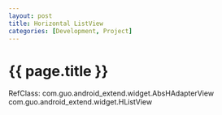 ```yaml
---
layout: post
title: Horizontal ListView
categories: [Development, Project]
---
```


{{ page.title }}
================
  RefClass:
  com.guo.android_extend.widget.AbsHAdapterView
  com.guo.android_extend.widget.HListView
